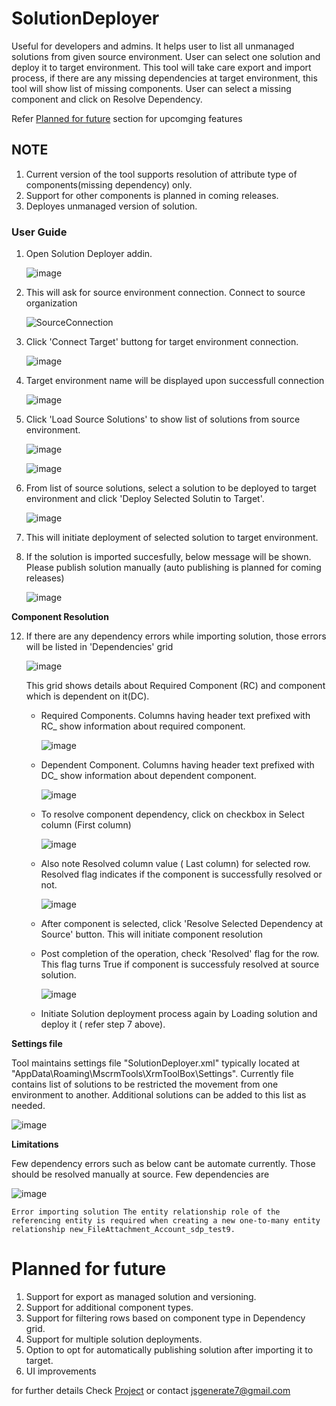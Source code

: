 # SolutionDeployer
Useful for developers and admins. It helps user to list all unmanaged solutions from given source environment. User can select one solution and deploy it to target environment.
This tool will take care export and import process, if there are any missing dependencies at target environment, this tool will show list of missing components. User can select a missing component and click on Resolve Dependency.

Refer [Planned for future](https://github.com/NarendraMagare/SolutionDeployerAddin/edit/main/README.md#planned-for-future) section for upcomging features

## NOTE
1) Current version of the tool supports resolution of attribute type of components(missing dependency) only.
2) Support for other components is planned in coming releases.
3) Deployes unmanaged version of solution. 

### User Guide

1. Open Solution Deployer addin.

    ![image](https://github.com/NarendraMagare/SolutionDeployerAddin/assets/10857505/3caf0837-e353-49ac-a969-70f220759f6e)

2. This will ask for source environment connection. Connect to source organization

    ![SourceConnection](https://github.com/NarendraMagare/SolutionDeployerAddin/assets/10857505/127dea5c-65a5-4836-87b3-432f350a761b)

3. Click 'Connect Target'  buttong for target environment connection.

    ![image](https://github.com/NarendraMagare/SolutionDeployerAddin/assets/10857505/28cb6b02-ed47-4681-ac37-84cbfb6ebce5)

4. Target environment name will be displayed upon successfull connection

    ![image](https://github.com/NarendraMagare/SolutionDeployerAddin/assets/10857505/59dbd8f3-c034-49e6-b03f-1a9c52c31510)

5. Click 'Load Source Solutions' to show list of solutions from source environment.

    ![image](https://github.com/NarendraMagare/SolutionDeployerAddin/assets/10857505/c013da87-c6c7-48c1-93b6-9364b6dda766)

    ![image](https://github.com/NarendraMagare/SolutionDeployerAddin/assets/10857505/c88a8705-a56e-4adc-a5a3-46792ba85f85)

6. From list of source solutions, select a solution to be deployed to target environment and click 'Deploy Selected Solutin to Target'.

    ![image](https://github.com/NarendraMagare/SolutionDeployerAddin/assets/10857505/509d4538-9420-4e25-b3b9-7d0d8ec763d6)

7. This will initiate deployment of selected solution to target environment.
8. If the solution is imported succesfully, below message will be shown. Please publish solution manually (auto publishing is planned for coming releases)

    ![image](https://github.com/NarendraMagare/SolutionDeployerAddin/assets/10857505/65b4bc66-009e-43e3-998e-a07123082f8f)

**Component Resolution**
   
12. If there are any dependency errors while importing solution, those errors will be listed in 'Dependencies' grid 

    ![image](https://github.com/NarendraMagare/SolutionDeployerAddin/assets/10857505/a2aaab62-1585-42ef-8d3c-62dc5d627f45)

    This grid shows details about Required Component (RC) and component which is dependent on it(DC).
    - Required Components. Columns having header text prefixed with RC_ show information about required component.

        ![image](https://github.com/NarendraMagare/SolutionDeployerAddin/assets/10857505/69e464cd-5fc2-421e-a063-f55143704645)
      
    - Dependent Component. Columns having header text prefixed with DC_ show information about dependent component.

        ![image](https://github.com/NarendraMagare/SolutionDeployerAddin/assets/10857505/b540d292-27de-4465-b51e-2767af3b9b4a)

    - To resolve component dependency, click on checkbox in Select column (First column)
   
        ![image](https://github.com/NarendraMagare/SolutionDeployerAddin/assets/10857505/cc65ad8c-1633-4a99-a3b4-ae67c1f59bca)
  
    - Also note Resolved column value ( Last column) for selected row. Resolved flag indicates if the component is successfully resolved or not.

        ![image](https://github.com/NarendraMagare/SolutionDeployerAddin/assets/10857505/e4078c9f-170c-40ea-bb72-c142d7076d84)

    - After component is selected, click 'Resolve Selected Dependency at Source' button. This will initiate component resolution
    - Post completion of the operation, check 'Resolved' flag for the row. This flag turns True if component is successfuly resolved at source solution.

        ![image](https://github.com/NarendraMagare/SolutionDeployerAddin/assets/10857505/33167d0a-a1da-4ce6-b947-dcca04308274)

    - Initiate Solution deployment process again by Loading solution and deploy it ( refer step 7 above). 

**Settings file**

Tool maintains settings file "SolutionDeployer.xml" typically located at "AppData\Roaming\MscrmTools\XrmToolBox\Settings\". Currently file contains list of solutions to be restricted the movement from one environment to another. Additional solutions can be added to this list as needed.

![image](https://github.com/NarendraMagare/SolutionDeployerAddin/assets/10857505/81febb03-5565-485a-b17b-73109941b536)

**Limitations**

Few dependency errors such as below cant be automate currently. Those should be resolved manually at source.
Few dependencies are 

![image](https://github.com/NarendraMagare/SolutionDeployerAddin/assets/10857505/17d98c06-f38d-4b5c-b6ac-a15673aa7d68)


`Error importing solution
The entity relationship role of the referencing entity is required when creating a new one-to-many entity relationship new_FileAttachment_Account_sdp_test9.`

# Planned for future

1. Support for export as managed solution and versioning.
2. Support for additional component types.
3. Support for filtering rows based on component type in Dependency grid.
4. Support for multiple solution deployments.
5. Option to opt for automatically publishing solution after importing it to target.
6. UI improvements
   
for further details
Check [Project](https://github.com/users/NarendraMagare/projects/4) 
or contact jsgenerate7@gmail.com

